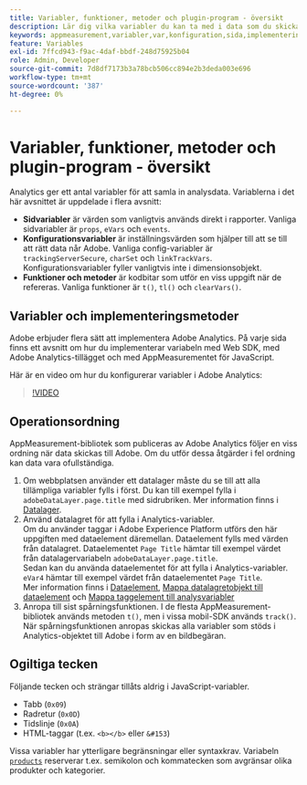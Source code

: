 ```yaml
---
title: Variabler, funktioner, metoder och plugin-program - översikt
description: Lär dig vilka variabler du kan ta med i data som du skickar till Adobe för att förbättra rapporteringen.
keywords: appmeasurement,variabler,var,konfiguration,sida,implementering
feature: Variables
exl-id: 7ffcd943-f9ac-4daf-bbdf-248d75925b04
role: Admin, Developer
source-git-commit: 7d8df7173b3a78bcb506cc894e2b3deda003e696
workflow-type: tm+mt
source-wordcount: '387'
ht-degree: 0%

---
```


# Variabler, funktioner, metoder och plugin-program - översikt

Analytics ger ett antal variabler för att samla in analysdata. Variablerna i det här avsnittet är uppdelade i flera avsnitt:

* **Sidvariabler** är värden som vanligtvis används direkt i rapporter. Vanliga sidvariabler är `props`, `eVars` och `events`.
* **Konfigurationsvariabler** är inställningsvärden som hjälper till att se till att rätt data når Adobe. Vanliga config-variabler är `trackingServerSecure`, `charSet` och `linkTrackVars`. Konfigurationsvariabler fyller vanligtvis inte i dimensionsobjekt.
* **Funktioner och metoder** är kodbitar som utför en viss uppgift när de refereras. Vanliga funktioner är `t()`, `tl()` och `clearVars()`.

## Variabler och implementeringsmetoder

Adobe erbjuder flera sätt att implementera Adobe Analytics. På varje sida finns ett avsnitt om hur du implementerar variabeln med Web SDK, med Adobe Analytics-tillägget och med AppMeasurementet för JavaScript.

Här är en video om hur du konfigurerar variabler i Adobe Analytics:

>[!VIDEO](https://video.tv.adobe.com/v/28755/?quality=12)

## Operationsordning

AppMeasurement-bibliotek som publiceras av Adobe Analytics följer en viss ordning när data skickas till Adobe. Om du utför dessa åtgärder i fel ordning kan data vara ofullständiga.

1. Om webbplatsen använder ett datalager måste du se till att alla tillämpliga variabler fylls i först. Du kan till exempel fylla i `adobeDataLayer.page.title` med sidrubriken. Mer information finns i [Datalager](../prepare/data-layer.md).
2. Använd datalagret för att fylla i Analytics-variabler. <br/>Om du använder taggar i Adobe Experience Platform utförs den här uppgiften med dataelement däremellan. Dataelement fylls med värden från datalagret. Dataelementet `Page Title` hämtar till exempel värdet från datalagervariabeln `adobeDataLayer.page.title`. <br/>Sedan kan du använda dataelementet för att fylla i Analytics-variabler. `eVar4` hämtar till exempel värdet från dataelementet `Page Title`. <br/>Mer information finns i [Dataelement](https://experienceleague.adobe.com/docs/experience-platform/tags/ui/data-elements.html), [Mappa datalagretobjekt till dataelement](../launch/layer-to-elements.md) och [Mappa taggelement till analysvariabler](../launch/elements-to-variable.md)
3. Anropa till sist spårningsfunktionen. I de flesta AppMeasurement-bibliotek används metoden `t()`, men i vissa mobil-SDK används `track()`. När spårningsfunktionen anropas skickas alla variabler som stöds i Analytics-objektet till Adobe i form av en bildbegäran.

## Ogiltiga tecken

Följande tecken och strängar tillåts aldrig i JavaScript-variabler.

* Tabb (`0x09`)
* Radretur (`0x0D`)
* Tidslinje (`0x0A`)
* HTML-taggar (t.ex. `<b></b>` eller `&#153`)

Vissa variabler har ytterligare begränsningar eller syntaxkrav. Variabeln [`products`](page-vars/products.md) reserverar t.ex. semikolon och kommatecken som avgränsar olika produkter och kategorier.
